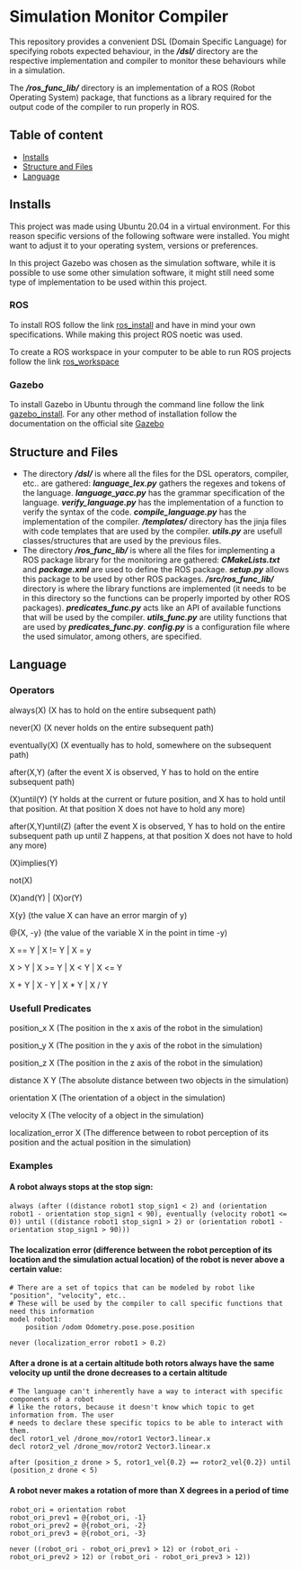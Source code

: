 # Simulation Monitor Compiler
 This repository provides a convenient DSL (Domain Specific Language) for specifying robots expected behaviour, in the **_/dsl/_** directory are the respective implementation and compiler to monitor these behaviours while in a simulation.

 The **_/ros_func_lib/_** directory is an implementation of a ROS (Robot Operating System) package, that functions as a library required for the output code of the compiler to run properly in ROS.

## Table of content
* [Installs](#installs)
* [Structure and Files](#structure-and-files)
* [Language](#language)


## Installs
This project was made using Ubuntu 20.04 in a virtual environment. For this reason specific versions of the following software were installed. You might want to adjust it to your operating system, versions or preferences.

In this project Gazebo was chosen as the simulation software, while it is possible to use some other simulation software, it might still need some type of implementation to be used within this project.

### ROS
To install ROS follow the link [ros_install](http://wiki.ros.org/ROS/Installation) and have in mind your own specifications. While making this project ROS noetic was used.


To create a ROS workspace in your computer to be able to run ROS projects follow the link [ros_workspace](http://wiki.ros.org/catkin/Tutorials/create_a_workspace)

### Gazebo
To install Gazebo in Ubuntu through the command line follow the link [gazebo_install](http://gazebosim.org/tutorials?tut=install_ubuntu). For any other method of installation follow the documentation on the official site [Gazebo](http://gazebosim.org/)


## Structure and Files

- The directory **_/dsl/_** is where all the files for the DSL operators, compiler, etc.. are gathered:
***language_lex.py*** gathers the regexes and tokens of the language. ***language_yacc.py*** has the grammar specification of the language. ***verify_language.py*** has the implementation of a function to verify the syntax of the code. ***compile_language.py*** has the implementation of the compiler. **_/templates/_** directory has the jinja files with code templates that are used by the compiler. **_utils.py_** are usefull classes/structures that are used by the previous files.
- The directory **_/ros_func_lib/_** is where all the files for implementing a ROS package library for the monitoring are gathered:
**_CMakeLists.txt_** and **_package.xml_** are used to define the ROS package. **_setup.py_** allows this package to be used by other ROS packages. ***/src/ros_func_lib/*** directory is where the library functions are implemented (it needs to be in this directory so the functions can be properly imported by other ROS packages).
***predicates_func.py*** acts like an API of available functions that will be used by the compiler. ***utils_func.py*** are utility functions that are used by ***predicates_func.py***. **_config.py_** is a configuration file where the used simulator, among others, are specified.

## Language

### Operators
always(X) (X has to hold on the entire subsequent path)

never(X) (X never holds on the entire subsequent path)

eventually(X) (X eventually has to hold, somewhere on the subsequent path)

after(X,Y) (after the event X is observed, Y has to hold on the entire subsequent path)

(X)until(Y) (Y holds at the current or future position, and X has to hold until that position. At that position X does not have to hold any more)

after(X,Y)until(Z) (after the event X is observed, Y has to hold on the entire subsequent path up until Z happens, at that position X does not have to hold any more)

(X)implies(Y)

not(X)

(X)and(Y) | (X)or(Y)

X{y} (the value X can have an error margin of y)

@{X, -y} (the value of the variable X in the point in time -y)

X == Y | X != Y | X = y

X > Y | X >= Y | X < Y | X <= Y

X + Y | X - Y | X * Y | X / Y

### Usefull Predicates
position_x X (The position in the x axis of the robot in the simulation)

position_y X (The position in the y axis of the robot in the simulation)

position_z X (The position in the z axis of the robot in the simulation)

distance X Y (The absolute distance between two objects in the simulation)

orientation X (The orientation of a object in the simulation)

velocity X (The velocity of a object in the simulation)

localization_error X (The difference between to robot perception of its position and the actual position in the simulation)

### Examples

#### A robot always stops at the stop sign:
```
always (after ((distance robot1 stop_sign1 < 2) and (orientation robot1 - orientation stop_sign1 < 90), eventually (velocity robot1 <= 0)) until ((distance robot1 stop_sign1 > 2) or (orientation robot1 - orientation stop_sign1 > 90)))
```

#### The localization error (difference between the robot perception of its location and the simulation actual location) of the robot is never above a certain value:
```
# There are a set of topics that can be modeled by robot like "position", "velocity", etc..
# These will be used by the compiler to call specific functions that need this information
model robot1:
    position /odom Odometry.pose.pose.position

never (localization_error robot1 > 0.2)
```

#### After a drone is at a certain altitude both rotors always have the same velocity up until the drone decreases to a certain altitude
```
# The language can't inherently have a way to interact with specific components of a robot 
# like the rotors, because it doesn't know which topic to get information from. The user
# needs to declare these specific topics to be able to interact with them.
decl rotor1_vel /drone_mov/rotor1 Vector3.linear.x
decl rotor2_vel /drone_mov/rotor2 Vector3.linear.x

after (position_z drone > 5, rotor1_vel{0.2} == rotor2_vel{0.2}) until (position_z drone < 5)
```

#### A robot never makes a rotation of more than X degrees in a period of time
```
robot_ori = orientation robot
robot_ori_prev1 = @{robot_ori, -1}
robot_ori_prev2 = @{robot_ori, -2}
robot_ori_prev3 = @{robot_ori, -3}

never ((robot_ori - robot_ori_prev1 > 12) or (robot_ori - robot_ori_prev2 > 12) or (robot_ori - robot_ori_prev3 > 12))
```